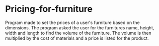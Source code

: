 # Pricing-for-furniture
Program made to set the prices of a user's furniture based on the dimensions.
The program asked the user for the furnitures name, height, width and length to find the volume of the furniture. The volume is then multiplied by the cost of materials and a 
price is listed for the product.
